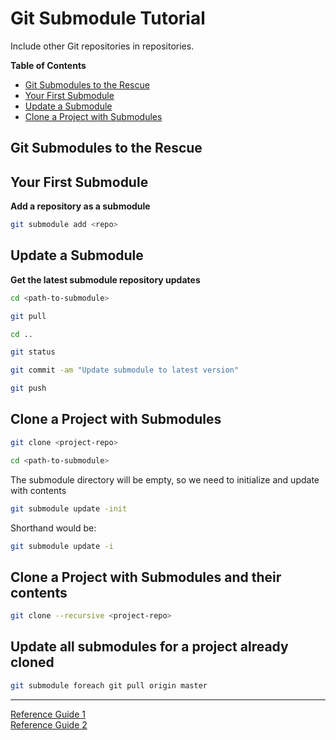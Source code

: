 # Git Submodule Tutorial
Include other Git repositories in repositories.

**Table of Contents**
* [Git Submodules to the Rescue](#git-submodules-to-the-rescue)
* [Your First Submodule](#your-first-submodule)
* [Update a Submodule](#update-a-submodule)
* [Clone a Project with Submodules](#clone-a-project-with-submodules)

## Git Submodules to the Rescue


## Your First Submodule
**Add a repository as a submodule**
```sh
git submodule add <repo>
```

## Update a Submodule
**Get the latest submodule repository updates**
```sh
cd <path-to-submodule>
```

```sh
git pull
```

```sh
cd ..
```

```sh
git status
```

```sh
git commit -am "Update submodule to latest version"
```

```sh
git push
```

## Clone a Project with Submodules
```sh
git clone <project-repo>
```

```sh
cd <path-to-submodule>
```

The submodule directory will be empty, so we need to initialize and update with contents
```sh
git submodule update -init
```
Shorthand would be:
```sh
git submodule update -i
```

## Clone a Project with Submodules and their contents
```sh
git clone --recursive <project-repo>
```

## Update all submodules for a project already cloned
```sh
git submodule foreach git pull origin master
```

---
[Reference Guide 1](https://chrisjean.com/git-submodules-adding-using-removing-and-updating/)  
[Reference Guide 2](http://blog.jacius.info/git-submodule-cheat-sheet/)
